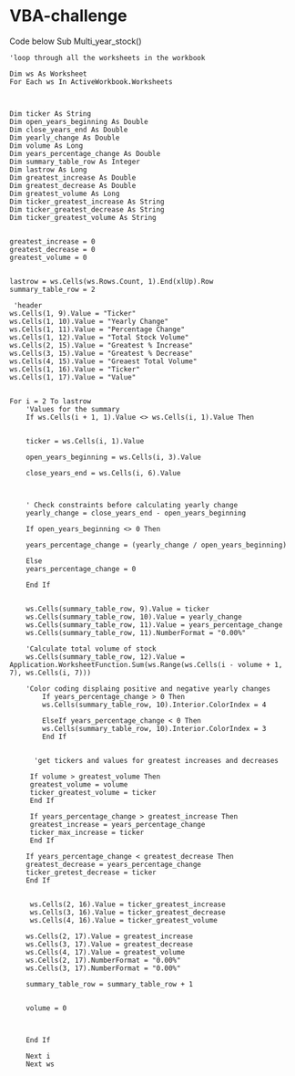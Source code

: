 # VBA-challenge
Code below
Sub Multi_year_stock()

    'loop through all the worksheets in the workbook
    
    Dim ws As Worksheet
    For Each ws In ActiveWorkbook.Worksheets
    
    

    Dim ticker As String
    Dim open_years_beginning As Double
    Dim close_years_end As Double
    Dim yearly_change As Double
    Dim volume As Long
    Dim years_percentage_change As Double
    Dim summary_table_row As Integer
    Dim lastrow As Long
    Dim greatest_increase As Double
    Dim greatest_decrease As Double
    Dim greatest_volume As Long
    Dim ticker_greatest_increase As String
    Dim ticker_greatest_decrease As String
    Dim ticker_greatest_volume As String
    
    
    greatest_increase = 0
    greatest_decrease = 0
    greatest_volume = 0
    
   
    lastrow = ws.Cells(ws.Rows.Count, 1).End(xlUp).Row
    summary_table_row = 2
    
     'header
    ws.Cells(1, 9).Value = "Ticker"
    ws.Cells(1, 10).Value = "Yearly Change"
    ws.Cells(1, 11).Value = "Percentage Change"
    ws.Cells(1, 12).Value = "Total Stock Volume"
    ws.Cells(2, 15).Value = "Greatest % Increase"
    ws.Cells(3, 15).Value = "Greatest % Decrease"
    ws.Cells(4, 15).Value = "Greaest Total Volume"
    ws.Cells(1, 16).Value = "Ticker"
    ws.Cells(1, 17).Value = "Value"
        
    
    For i = 2 To lastrow
        'Values for the summary
        If ws.Cells(i + 1, 1).Value <> ws.Cells(i, 1).Value Then
        
        
        ticker = ws.Cells(i, 1).Value
        
        open_years_beginning = ws.Cells(i, 3).Value
        
        close_years_end = ws.Cells(i, 6).Value
        
        
        
        ' Check constraints before calculating yearly change
        yearly_change = close_years_end - open_years_beginning
        
        If open_years_beginning <> 0 Then
            
        years_percentage_change = (yearly_change / open_years_beginning)
        
        Else
        years_percentage_change = 0
        
        End If

                
        ws.Cells(summary_table_row, 9).Value = ticker
        ws.Cells(summary_table_row, 10).Value = yearly_change
        ws.Cells(summary_table_row, 11).Value = years_percentage_change
        ws.Cells(summary_table_row, 11).NumberFormat = "0.00%"
        
        'Calculate total volume of stock
        ws.Cells(summary_table_row, 12).Value = Application.WorksheetFunction.Sum(ws.Range(ws.Cells(i - volume + 1, 7), ws.Cells(i, 7)))
        
        'Color coding displaing positive and negative yearly changes
            If years_percentage_change > 0 Then
            ws.Cells(summary_table_row, 10).Interior.ColorIndex = 4
        
            ElseIf years_percentage_change < 0 Then
            ws.Cells(summary_table_row, 10).Interior.ColorIndex = 3
            End If
            
            
          'get tickers and values for greatest increases and decreases
            
         If volume > greatest_volume Then
         greatest_volume = volume
         ticker_greatest_volume = ticker
         End If

         If years_percentage_change > greatest_increase Then
         greatest_increase = years_percentage_change
         ticker_max_increase = ticker
         End If

        If years_percentage_change < greatest_decrease Then
        greatest_decrease = years_percentage_change
        ticker_gretest_decrease = ticker
        End If
        
        
         ws.Cells(2, 16).Value = ticker_greatest_increase
         ws.Cells(3, 16).Value = ticker_greatest_decrease
         ws.Cells(4, 16).Value = ticker_greatest_volume

        ws.Cells(2, 17).Value = greatest_increase
        ws.Cells(3, 17).Value = greatest_decrease
        ws.Cells(4, 17).Value = greatest_volume
        ws.Cells(2, 17).NumberFormat = "0.00%"
        ws.Cells(3, 17).NumberFormat = "0.00%"
            
        summary_table_row = summary_table_row + 1
      
        
        volume = 0
        
       
        
        End If

        Next i
        Next ws
